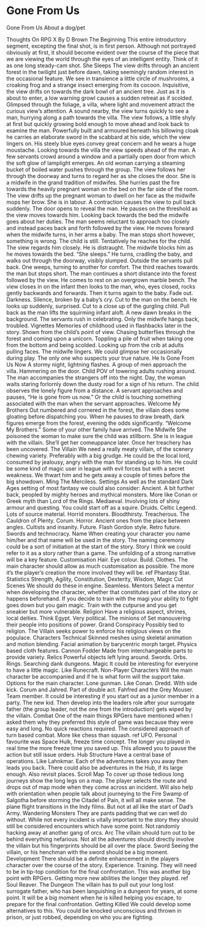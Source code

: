 # Gone From Us

Gone From Us
About a dog/pet

Thoughts On RPG X
By D Brown
The Beginning
This entire introductory segment, excepting the final shot, is in first person. Although not portrayed obviously at first, it should become evident over the course of the piece that we are viewing the world through the eyes of an intelligent entity. Think of it as one long steady-cam shot.
She Sleeps
The view drifts through an ancient forest in the twilight just before dawn, taking seemingly random interest in the occasional feature. We see in transience a little circle of mushrooms, a croaking frog and a strange insect emerging from its cocoon. Inquisitive, the view drifts on towards the dark bowl of an ancient tree. Just as it is about to enter, a low warning growl causes a sudden retreat as if scolded. Glimpsed through the foliage, a villa, where light and movement attract the curious view’s attention.
A sound nearby, the view turns quickly to see a man, hurrying along a path towards the villa. The view follows, a little shyly at first but quickly growing bold enough to move ahead and look back to examine the man. Powerfully built and armoured beneath his billowing cloak he carries an elaborate sword in the scabbard at his side, which the view lingers on. His steely blue eyes convey great concern and he wears a huge moustache. Looking towards the villa the view speeds ahead of the man.
A few servants crowd around a window and a partially open door from which the soft glow of lamplight emerges. An old woman carrying a steaming bucket of boiled water pushes through the group. The view follows her through the doorway and turns to regard her as she closes the door. She is a midwife in the grand tradition of midwifes. She hurries past the fire towards the heavily pregnant woman on the bed on the far side of the room. The view drifts up the pregnant woman to dwell on her face as the midwife mops her brow. She is in labour.
A contraction causes the view to pull back suddenly. The door opens to reveal the man. He pauses on the threshold as the view moves towards him. Looking back towards the bed the midwife goes about her duties. The man seems reluctant to approach too closely and instead paces back and forth followed by the view.
He moves forward when the midwife turns, in her arms a baby. The man stops short however, something is wrong. The child is still. Tentatively he reaches for the child. The view regards him closely. He is distraught. The midwife blocks him as he moves towards the bed.
“She sleeps.”
He turns, cradling the baby, and walks out through the doorway, visibly slumped. Outside the servants pull back. One weeps, turning to another for comfort. The third reaches towards the man but stops short. The man continues a short distance into the forest followed by the view.
He comes to rest on an overgrown marble bench. The view closes in on the infant then looks to the man, who, eyes closed, rocks gently backwards and forwards. Then it turns again to the baby. Fade out.
Darkness. Silence, broken by a baby’s cry. Cut to the man on the bench. He looks up suddenly, surprised. Cut to a close up of the gurgling child. Pull back as the man lifts the squirming infant aloft. A new dawn breaks in the background. The servants rush in celebrating. Only the midwife hangs back, troubled.
Vignettes
Memories of childhood used in flashbacks later in the story. Shown from the child’s point of view.
Chasing butterflies through the forest and coming upon a unicorn.
Toppling a pile of fruit when taking one from the bottom and being scolded.
Looking up from the crib at adults pulling faces.
The midwife lingers. We could glimpse her occasionally during play. The only one who suspects your true nature.
He Is Gone From Us Now
A stormy night, lightning flashes. A group of men approach the villa. Hammering on the door. Child POV of towering adults rushing around. The man accompanies the strangers off into the night. Day, the woman waits staring forlornly down the dusty road for a sign of his return. The child observes the lonely figure from a distance. A servant approaches and pauses,
“He is gone from us now.”
Or the child is touching something associated with the man when the servant approaches.
Welcome My Brothers
Out numbered and cornered in the forest, the villain does some gloating before dispatching you. When he pauses to draw breath, dark figures emerge from the forest, evening the odds significantly.
“Welcome My Brothers.”
Some of your other family have arrived.
The Midwife
She poisoned the woman to make sure the child was stillborn. She is in league with the villain. She’ll get her comeuppance later. Once her treachery has been uncovered.
The Villain
We need a really meaty villain, of the scenery chewing variety. Preferably with a big grudge. He could be the local lord, consumed by jealousy, angry with the man for standing up to him. He could be some kind of magic user in league with evil forces but with a secret weakness. We thwart him and he gets away a couple of times before the big showdown. Ming The Merciless.
Settings
As well as the standard Dark Ages setting of most fantasy we could also consider:
Ancient. A bit further back, peopled by mighty heroes and mythical monsters. More like Conan or Greek myth than Lord of the Rings.
Mediaeval. Involving lots of shiny armour and questing. You could start off as a squire. Druids.
Celtic Legend. Lots of source material. Horrid monsters. Bloodthirsty. Treacherous. The Cauldron of Plenty. Corum.
Horror. Ancient ones from the place between angles. Cultists and insanity.
Future. Flash Gordon style. Retro future. Swords and technocracy.
Name
When creating your character you name him/her and that name will be used in the story. The naming ceremony could be a sort of initiation at the start of the story.
Story
I think we could refer to it as a story rather than a game. The unfolding of a strong narrative will be a key feature.
Customisation
Hair. Eye colour. Build. Clothes. The main character should allow as much customisation as possible. The more it’s the player’s creation the more involved they will be. ref Phantasy Star.
Statistics
Strength, Agility, Constitution, Dexterity, Wisdom, Magic
Cut Scenes
We should do these in engine. Seamless.
Mentors
Select a mentor when developing the character, whether that constitutes part of the story or happens beforehand. If you decide to train with the magi your ability to fight goes down but you gain magic. Train with the cutpurse and you get sneakier but more vulnerable.
Religion
Have a religious aspect, shrines, local deities. Think Egypt. Very political. The minions of Set manouvering their people into positions of power.
Grand Conspiracy
Possibly tied to religion. The Villain seeks power to enforce his religious views on the populace.
Characters Technical
Skinned meshes using skeletal animation and motion blending. Facial animation by barycentric morph target. Physics based cloth features.
Cannon Fodder
Made from interchangeable parts to provide variety.
Relics
Powerful objects left lying around. Swords. Orbs. Rings. Searching dank dungeons.
Magic
It could be interesting for everyone to have a little magic. Like Runecraft.
Non-Player Characters
Will the main character be accompanied and if he is what form will the support take. Options for the main character.
Lone gunman. Like Conan. Dredd.
With side kick. Corum and Jahred.
Part of double act. Fahfred and the Grey Mouser.
Team member. It could be interesting if you start out as a junior member in a party. The new kid. Then develop into the leaders role after your surrogate father (the group leader, not the one from the introduction) gets wiped by the villain.
Combat
One of the main things RPGers have mentioned when I asked them why they preferred this style of game was because they were easy and long. No quick reactions required. The considered approach of turn based combat. More like chess than squash. ref UFO. Personal favourite was Space Hulk, freeze time concept. The longer you played in real time the more freeze time you saved up. This allowed you to pause the action but still issue orders.
Hub Structure
Have a central base of operations. Like Lahnkmar. Each of the adventures takes you away then leads you back. There could also be adventures in the Hub, if its large enough. Also revisit places.
Scroll Map
To cover up those tedious long journeys show the long legs on a map. The player selects the route and drops out of map mode when they come across an incident. Will also help with orientation when people talk about journeying to the Fire Swamp of Salgotha before storming the Citadel of Pain, it will all make sense. The plane flight transitions in the Indy films. But not at all like the start of Dad’s Army.
Wandering Monsters
They are pants padding that we can well do without. While not every incident is vitally important to the story they should still be considered encounters which have some point. Not randomly hacking away at another gang of orcs.
Arc
The villain should turn out to be behind everything nefarious. Not all the adventures should directly involve the villain but his fingerprints should be all over the place.
Sword
Seeing the villain, or his henchman with the sword should be a big moment.
Development
There should be a definite enhancement in the players character over the course of the story. Experience. Training. They will need to be in tip-top condition for the final confrontation. This was another big point with RPGers. Getting more new abilities the longer they played. ref Soul Reaver.
The Dungeon
The villain has to pull out your long lost surrogate father, who has been languishing in a dungeon for years, at some point. It will be a big moment when he is killed helping you escape, to prepare for the final confrontation.
Getting Killed
We could develop some alternatives to this. You could be knocked unconscious and thrown in prison, or just robbed, depending on who you are fighting.

